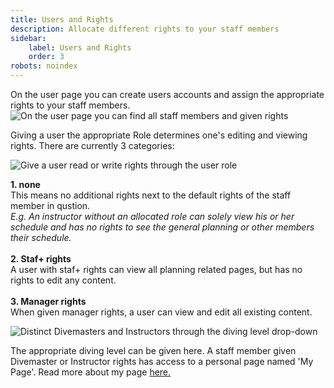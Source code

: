 ```yaml
---
title: Users and Rights
description: Allocate different rights to your staff members
sidebar:
    label: Users and Rights
    order: 3
robots: noindex
---
```


On the user page you can create users accounts and assign the appropriate rights to your staff members.
![On the user page you can find all staff members and given rights](/images/users_page_overview.jpg)

Giving a user the appropriate Role determines one's editing and viewing rights. There are currently 3 categories:  

![Give a user read or write rights through the user role](/images/user_role.jpg)

**1. none**  
This means no additional rights next to the default rights of the staff member in qustion.  
_E.g. An instructor without an allocated role can solely view his or her schedule and has no rights to see the general planning or other members their schedule._ </br></br>
**2. Staf+ rights**  
A user with staf+ rights can view all planning related pages, but has no rights to edit any content. </br></br>
**3. Manager rights** </br>
When given manager rights, a user can view and edit all existing content.


![Distinct Divemasters and Instructors through the diving level drop-down](/images/user_diving_level.jpg)

The appropriate diving level can be given here. A staff member given Divemaster or Instructor rights has access to a personal page named 'My Page'. Read more about my page [here.](/articles/custom_registration_form)
